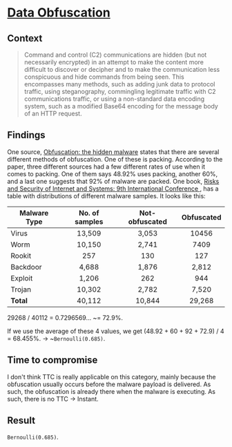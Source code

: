 # [Data Obfuscation](https://attack.mitre.org/techniques/T1001/)

## Context
>Command and control (C2) communications are hidden (but not necessarily encrypted) in an attempt to make the content more difficult to discover or decipher and to make the communication less conspicuous and hide commands from being seen. This encompasses many methods, such as adding junk data to protocol traffic, using steganography, commingling legitimate traffic with C2 communications traffic, or using a non-standard data encoding system, such as a modified Base64 encoding for the message body of an HTTP request.

## Findings
One source, [Obfuscation: the hidden malware](https://www.academia.edu/7383312/Obfuscation_The_Hidden_Malware) states that there are several different methods of obfuscation. One of these is packing. According to the paper, three different sources had a few different rates of use when it comes to packing. One of them says 48.92% uses packing, another 60%, and a last one suggests that 92% of malware are packed. One book, [Risks and Security of Internet and Systems: 9th International Conference ](https://books.google.se/books?id=tHK6CAAAQBAJ&pg=PA175&lpg=PA175&dq=percent+of+malware+using+obfuscation&source=bl&ots=uAffxqpZX2&sig=ACfU3U2kkIrqzLLQ8ipOR2RwkRPzc8Jp1A&hl=en&sa=X&ved=2ahUKEwio69vRhZrqAhVMEncKHYwLAwsQ6AEwC3oECGQQAQ#v=onepage&q=percent%20of%20malware%20using%20obfuscation&f=false), has a table with distributions of different malware samples. It looks like this: 

| Malware Type  | No. of samples| Not-obfuscated | Obfuscated |
| ------------- |:-------------:| :-----:| :-----:|
| Virus | 13,509 | 3,053 | 10456 |
| Worm    | 10,150 | 2,741 | 7409 |
| Rookit | 257 | 130 | 127 |
| Backdoor | 4,688 | 1,876 | 2,812 |
| Exploit | 1,206 | 262 | 944 |
| Trojan | 10,302 | 2,782 | 7,520 |
| **Total** | 40,112 | 10,844 | 29,268 | 

29268 / 40112 = 0.7296569... ~= 72.9%. 

If we use the average of these 4 values, we get (48.92 + 60 + 92 + 72.9) / 4 = 68.455%. -> ~```Bernoulli(0.685)```. 

## Time to compromise
I don't think TTC is really applicable on this category, mainly because the obfuscation usually occurs before the malware payload is delivered. As such, the obfuscation is already there when the malware is executing. As such, there is no TTC -> Instant. 

## Result
```Bernoulli(0.685)```.